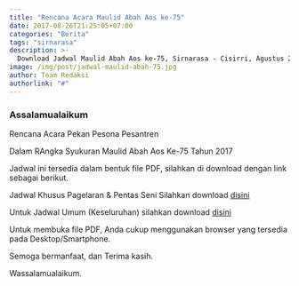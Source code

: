 ```yaml
---
title: "Rencana Acara Maulid Abah Aos ke-75"
date: 2017-08-26T21:25:05+07:00
categories: "Berita"
tags: "sirnarasa"
description: >-
  Download Jadwal Maulid Abah Aos ke-75, Sirnarasa - Cisirri, Agustus 2017
image: /img/post/jadwal-maulid-abah-75.jpg
author: Team Redaksi
authorlink: "#"
---
```


### Assalamualaikum

Rencana Acara Pekan Pesona Pesantren

Dalam RAngka Syukuran Maulid Abah Aos Ke-75
Tahun 2017

Jadwal ini tersedia dalam bentuk file PDF, silahkan di download dengan link sebagai berikut.

Jadwal Khusus Pagelaran & Pentas Seni Silahkan download [disini](https://www.sirnarasa.org/file/rencana-kegiatan-pentas-seni.pdf)

Untuk Jadwal Umum (Keseluruhan) silahkan download [disini](https://www.sirnarasa.org/file/rencana-kegiatan-umum.pdf)

Untuk membuka file PDF, Anda cukup menggunakan browser yang tersedia pada Desktop/Smartphone.

Semoga bermanfaat, dan Terima kasih.

Wassalamualaikum.